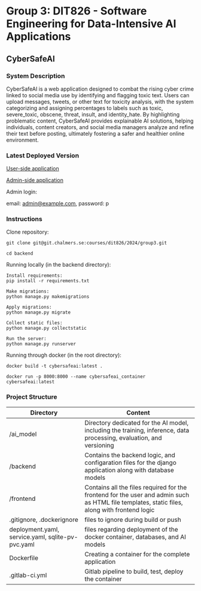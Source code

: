 # Group 3: DIT826 - Software Engineering for Data-Intensive AI Applications
## CyberSafeAI
### System Description

CyberSafeAI is a web application designed to combat the rising cyber crime linked to social media use by identifying and flagging toxic text. Users can upload messages, tweets, or other text for toxicity analysis, with the system categorizing and assigning percentages to labels such as toxic, severe_toxic, obscene, threat, insult, and identity_hate. By highlighting problematic content, CyberSafeAI provides explainable AI solutions, helping individuals, content creators, and social media managers analyze and refine their text before posting, ultimately fostering a safer and healthier online environment.

### Latest Deployed Version
[User-side application](http://34.88.100.97/)

[Admin-side application](http://34.88.100.97/admin/login/)

Admin login: 

email: admin@example.com, password: p


### Instructions
Clone repository:

```
git clone git@git.chalmers.se:courses/dit826/2024/group3.git

cd backend
```

Running locally (in the backend directory):
```
Install requirements:
pip install -r requirements.txt

Make migrations:
python manage.py makemigrations

Apply migrations:
python manage.py migrate

Collect static files:
python manage.py collectstatic

Run the server:
python manage.py runserver
```
Running through docker (in the root directory):
```
docker build -t cybersafeai:latest .

docker run -p 8000:8000 --name cybersafeai_container cybersafeai:latest
```


### Project Structure 
| Directory  | Content |
|---|---|
| /ai_model  | Directory dedicated for the AI model, including the training, inference, data processing, evaluation, and versioning  |
| /backend  | Contains the backend logic, and configaration files for the django application along with database models  |
| /frontend  | Contains all the files required for the frontend for the user and admin such as HTML file templates, static files, along with frontend logic  |
| .gitignore, .dockerignore  | files to ignore during build or push  |
| deployment.yaml, service.yaml, sqlite-pv-pvc.yaml  | files regarding deployment of the docker container, databases, and AI models  |
| Dockerfile  | Creating a container for the complete application |
| .gitlab-ci.yml  | Gitlab pipeline to build, test, deploy the container |

